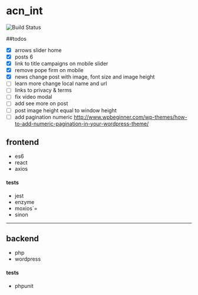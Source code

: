# acn_int
![Build Status](https://semaphoreci.com/api/v1/developersoul/acn_int/branches/master/shields_badge.svg)

##todos
- [x] arrows slider home
- [x] posts 6 
- [x] link to title campaigns on mobile slider
- [x] remove pope firm on mobile
- [x] news change post with image, font size and image height
- [ ] learn more change local name and url
- [ ] links to privacy & terms
- [ ] fix video modal
- [ ] add see more on post
- [ ] post image height equal to window height
- [ ] add pagination numeric http://www.wpbeginner.com/wp-themes/how-to-add-numeric-pagination-in-your-wordpress-theme/

## frontend
- es6
- react
- axios

#### tests
- jest
- enzyme
- moxios`=
- sinon

---

## backend
- php
- wordpress

#### tests
- phpunit